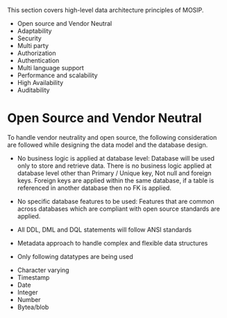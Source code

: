 This section covers high-level data architecture principles of MOSIP.

* Open source and Vendor Neutral
* Adaptability
* Security
* Multi party
* Authorization
* Authentication
* Multi language support
* Performance and scalability
* High Availability
* Auditability

# Open Source and Vendor Neutral

To handle vendor neutrality and open source, the following consideration are followed while designing the data model and the database design.

* No business logic is applied at database level: Database will be used only to store and retrieve data. There is no business logic applied at database level other than Primary / Unique key, Not null and foreign keys. Foreign keys are applied within the same database, if a table is referenced in another database then no FK is applied. 

* No specific database features to be used: Features that are common across databases which are compliant with open source standards are applied. 

* All DDL, DML and DQL statements will follow ANSI standards

* Metadata approach to handle complex and flexible data structures

* Only following datatypes are being used
- Character varying
- Timestamp
- Date
- Integer
- Number
- Bytea/blob

